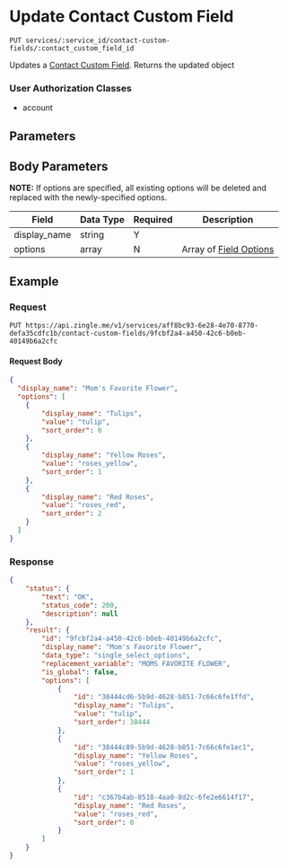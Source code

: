 # Update Contact Custom Field 

    PUT services/:service_id/contact-custom-fields/:contact_custom_field_id
    
Updates a [Contact Custom Field]. Returns the updated object 

### User Authorization Classes 
* account

## Parameters
## Body Parameters
**NOTE:** If options are specified, all existing options will be deleted and replaced with the newly-specified options.

Field | Data Type | Required | Description
--- | --- | --- | ---
display_name | string | Y | 
options | array | N | Array of [Field Options]

## Example
### Request

    PUT https://api.zingle.me/v1/services/aff8bc93-6e28-4e70-8770-defa35cdfc1b/contact-custom-fields/9fcbf2a4-a450-42c6-b0eb-40149b6a2cfc

#### Request Body
```json 
{
  "display_name": "Mom's Favorite Flower",
  "options": [
    {
        "display_name": "Tulips",
        "value": "tulip",
        "sort_order": 0
    },
    {
        "display_name": "Yellow Roses",
        "value": "roses_yellow",
        "sort_order": 1
    },
    {
        "display_name": "Red Roses",
        "value": "roses_red",
        "sort_order": 2
    }        
  ]
}   
```

### Response
``` json
{
    "status": {
        "text": "OK",
        "status_code": 200,
        "description": null
    },
    "result": {
        "id": "9fcbf2a4-a450-42c6-b0eb-40149b6a2cfc",
        "display_name": "Mom's Favorite Flower",
        "data_type": "single_select_options",
        "replacement_variable": "MOMS FAVORITE FLOWER",
        "is_global": false,
        "options": [
            {
                "id": "38444cd6-5b9d-4628-b851-7c66c6fe1ffd",
                "display_name": "Tulips",
                "value": "tulip",
                "sort_order": 38444
            },
            {
                "id": "38444c89-5b9d-4628-b851-7c66c6fe1ec1",
                "display_name": "Yellow Roses",
                "value": "roses_yellow",
                "sort_order": 1
            },
            {
                "id": "c367b4ab-8518-4aa0-8d2c-6fe2e6614f17",
                "display_name": "Red Roses",
                "value": "roses_red",
                "sort_order": 0
            }
        ]
    }   
}
```

[Overview - Request Modifiers]: /README.md#request-modifiers
[Contact Custom Field]: README.md
[Field Options]: /field_options/README.md
